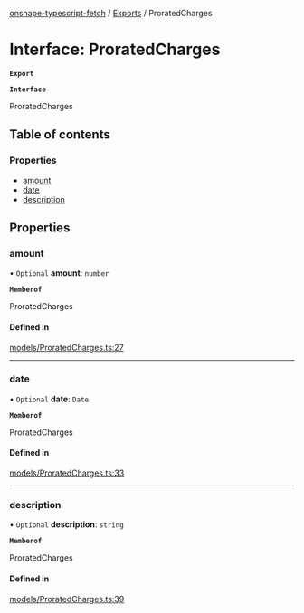 [onshape-typescript-fetch](../README.md) / [Exports](../modules.md) / ProratedCharges

# Interface: ProratedCharges

**`Export`**

**`Interface`**

ProratedCharges

## Table of contents

### Properties

- [amount](ProratedCharges.md#amount)
- [date](ProratedCharges.md#date)
- [description](ProratedCharges.md#description)

## Properties

### amount

• `Optional` **amount**: `number`

**`Memberof`**

ProratedCharges

#### Defined in

[models/ProratedCharges.ts:27](https://github.com/toebes/onshape-typescript-fetch/blob/3e11ae1/models/ProratedCharges.ts#L27)

___

### date

• `Optional` **date**: `Date`

**`Memberof`**

ProratedCharges

#### Defined in

[models/ProratedCharges.ts:33](https://github.com/toebes/onshape-typescript-fetch/blob/3e11ae1/models/ProratedCharges.ts#L33)

___

### description

• `Optional` **description**: `string`

**`Memberof`**

ProratedCharges

#### Defined in

[models/ProratedCharges.ts:39](https://github.com/toebes/onshape-typescript-fetch/blob/3e11ae1/models/ProratedCharges.ts#L39)
